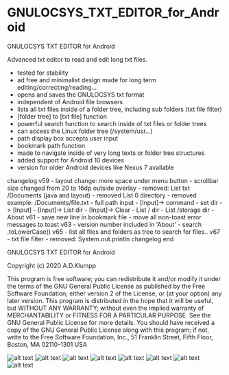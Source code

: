 # GNULOCSYS_TXT_EDITOR_for_Android
GNULOCSYS TXT EDITOR for Android

Advanced txt editor to read and edit long txt files.

- tested for stability 
- ad free and minimalist design made for long term editing/correcting/reading...
- opens and saves the GNULOCSYS txt format
- independent of Android file browsers
- lists all txt files inside of a folder tree, including sub folders (txt file filter)
- [folder tree] to [txt file] function
- powerful search function to search inside of txt files or folder trees
- can access the Linux folder tree (/system/usr...)
- path display box accepts user input
- bookmark path function
- made to navigate inside of very long texts or folder tree structures
- added support for Android 10 devices
- version for older Android devices like Nexus 7 available


changelog
    v59
        - layout change: more space under menu button
        - scrollbar size changed from 20 to 16dp outside overlay
        - removed: List txt /Documents (java and layout)
        - removed List 0 directory
        - removed example: /Documents/file.txt
        - full path input
        - [Input]-> command
        - set dir -> [Input]
        - [Input]-> List dir
        - [Input]-> Clear
        - List / dir
        - List /storage dir
        - About
     v61
        - save new line in bookmark file
        - move all non-toast error messages to toast
     v63
        - version number included in 'About'
        - search .toLowerCase()
     v65
        - list all files and folders as tree to search for files..
     v67
        - txt file filter
        - removed: System.out.println
changelog end



GNULOCSYS TXT EDITOR for Android

Copyright (c) 2020 A.D.Klumpp

This program is free software; you can redistribute it and/or modify
it under the terms of the GNU General Public License as published by
the Free Software Foundation; either version 2 of the License, or
(at your option) any later version.
This program is distributed in the hope that it will be useful,
but WITHOUT ANY WARRANTY; without even the implied warranty of
MERCHANTABILITY or FITNESS FOR A PARTICULAR PURPOSE. See the
GNU General Public License for more details.
You should have received a copy of the GNU General Public License
along with this program; if not, write to the Free Software
Foundation, Inc., 51 Franklin Street, Fifth Floor, Boston, MA 02110-1301 USA 






![alt text](https://github.com/AndreasDanielKlumpp/GNULOCSYS_TXT_EDITOR_for_Android_v53/blob/master/GUI_screenshot21.png)
![alt text](https://github.com/AndreasDanielKlumpp/GNULOCSYS_TXT_EDITOR_for_Android_v53/blob/master/GUI_screenshot22.png)
![alt text](https://github.com/AndreasDanielKlumpp/GNULOCSYS_TXT_EDITOR_for_Android_v53/blob/master/GUI_screenshot23.png)
![alt text](https://github.com/AndreasDanielKlumpp/GNULOCSYS_TXT_EDITOR_for_Android_v53/blob/master/GUI_screenshot24.png)
![alt text](https://github.com/AndreasDanielKlumpp/GNULOCSYS_TXT_EDITOR_for_Android_v53/blob/master/GUI_screenshot25.png)
![alt text](https://github.com/AndreasDanielKlumpp/GNULOCSYS_TXT_EDITOR_for_Android_v53/blob/master/GUI_screenshot26.png)
![alt text](https://github.com/AndreasDanielKlumpp/GNULOCSYS_TXT_EDITOR_for_Android_v53/blob/master/GUI_screenshot27.png)
![alt text](https://github.com/AndreasDanielKlumpp/GNULOCSYS_TXT_EDITOR_for_Android_v53/blob/master/GUI_screenshot28.png)

